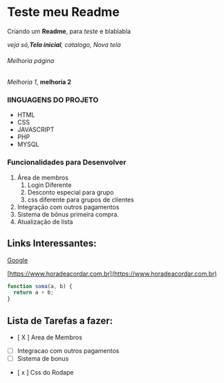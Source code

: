 # Teste meu Readme

Criando um **Readme**, para *teste* e blablabla

_veja só,**Tela inicial**, catalogo, Nova tela_

###### Melhoria página

_Melhoria 1_, __melhoria 2__

### lINGUAGENS DO PROJETO

* HTML
* CSS
* JAVASCRIPT
* PHP
* MYSQL

### Funcionalidades para Desenvolver

1. Área de membros
	1. Login Diferente
	2. Desconto especial para grupo
	3. css diferente para grupos de clientes
2. Integração com outros pagamentos
3. Sistema de bônus primeira compra.
4. Atualização de lista

## Links Interessantes:

[Google](https://www.google.com)

[https://www.horadeacordar.com.br](https://www.horadeacordar.com.br)

```javascript
function soma(a, b) {
  return a + b;
}
```

## Lista de Tarefas a fazer:

- [ X ] Area de Membros
- [ ] Integracao com outros pagamentos
- [ ] Sistema de bonus
- [ x ] Css do Rodape 
